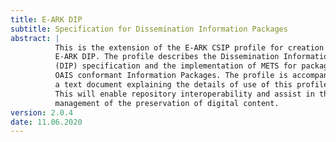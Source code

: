 ```yaml
---
title: E-ARK DIP
subtitle: Specification for Dissemination Information Packages
abstract: |
          This is the extension of the E-ARK CSIP profile for creation of an
          E-ARK DIP. The profile describes the Dissemination Information Package
          (DIP) specification and the implementation of METS for packaging
          OAIS conformant Information Packages. The profile is accompanied by
          a text document explaining the details of use of this profile.
          This will enable repository interoperability and assist in the
          management of the preservation of digital content.
version: 2.0.4
date: 11.06.2020
---
```

